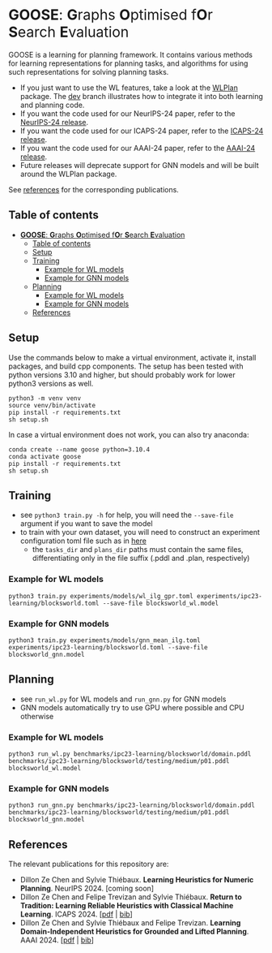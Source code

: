 # <span style="font-weight:normal">**GOOSE**: **G**raphs **O**ptimised f**O**r **S**earch **E**valuation</span>

GOOSE is a learning for planning framework. It contains various methods for
learning representations for planning tasks, and algorithms for using such
representations for solving planning tasks.

- If you just want to use the WL features, take a look at the
  [WLPlan](https://github.com/DillonZChen/wlplan) package. The
  [dev](https://github.com/DillonZChen/goose/tree/dev) branch illustrates how to
  integrate it into both learning and planning code.
- If you want the code used for our NeurIPS-24 paper, refer to the [NeurIPS-24
  release](https://github.com/DillonZChen/goose/releases/tag/neurips-24).
- If you want the code used for our ICAPS-24 paper, refer to the [ICAPS-24
  release](https://github.com/DillonZChen/goose/releases/tag/icaps-24).
- If you want the code used for our AAAI-24 paper, refer to the [AAAI-24
  release](https://github.com/DillonZChen/goose/releases/tag/aaai-24).
- Future releases will deprecate support for GNN models and will be built around
  the WLPlan package.

See [references](#references) for the corresponding publications.

## Table of contents
- [**GOOSE**: **G**raphs **O**ptimised f**O**r **S**earch **E**valuation](#goose-graphs-optimised-for-search-evaluation)
  - [Table of contents](#table-of-contents)
  - [Setup](#setup)
  - [Training](#training)
    - [Example for WL models](#example-for-wl-models)
    - [Example for GNN models](#example-for-gnn-models)
  - [Planning](#planning)
    - [Example for WL models](#example-for-wl-models-1)
    - [Example for GNN models](#example-for-gnn-models-1)
  - [References](#references)

## Setup
Use the commands below to make a virtual environment, activate it, install
packages, and build cpp components. The setup has been tested with python
versions 3.10 and higher, but should probably work for lower python3 versions as
well.
```
python3 -m venv venv
source venv/bin/activate
pip install -r requirements.txt
sh setup.sh
```

In case a virtual environment does not work, you can also try anaconda:
```
conda create --name goose python=3.10.4
conda activate goose
pip install -r requirements.txt
sh setup.sh
```

## Training
- see `python3 train.py -h` for help, you will need the `--save-file` argument
  if you want to save the model
- to train with your own dataset, you will need to construct an experiment
  configuration toml file such as in
  [here](experiments/ipc23-learning/blocksworld.toml)
  - the `tasks_dir` and `plans_dir` paths must contain the same files,
    differentiating only in the file suffix (.pddl and .plan, respectively)

### Example for WL models
```
python3 train.py experiments/models/wl_ilg_gpr.toml experiments/ipc23-learning/blocksworld.toml --save-file blocksworld_wl.model
```

### Example for GNN models
```
python3 train.py experiments/models/gnn_mean_ilg.toml experiments/ipc23-learning/blocksworld.toml --save-file blocksworld_gnn.model
```

## Planning
- see `run_wl.py` for WL models and `run_gnn.py` for GNN models
- GNN models automatically try to use GPU where possible and CPU otherwise

### Example for WL models
```
python3 run_wl.py benchmarks/ipc23-learning/blocksworld/domain.pddl benchmarks/ipc23-learning/blocksworld/testing/medium/p01.pddl blocksworld_wl.model
```

### Example for GNN models
```
python3 run_gnn.py benchmarks/ipc23-learning/blocksworld/domain.pddl benchmarks/ipc23-learning/blocksworld/testing/medium/p01.pddl blocksworld_gnn.model
```

## References
The relevant publications for this repository are:

- Dillon Ze Chen and Sylvie Thiébaux. **Learning Heuristics for Numeric
  Planning**. NeurIPS 2024. [coming soon]
- Dillon Ze Chen and Felipe Trevizan and Sylvie Thiébaux. **Return to Tradition:
  Learning Reliable Heuristics with Classical Machine Learning**. ICAPS 2024.
  [[pdf](https://dillonzchen.github.io/publications/chen-trevizan-thiebaux-icaps2024.pdf)
  | [bib](https://dblp.org/rec/conf/icaps/ChenTT24.html?view=bibtex)]
- Dillon Ze Chen and Sylvie Thiébaux and Felipe Trevizan. **Learning
  Domain-Independent Heuristics for Grounded and Lifted Planning**. AAAI 2024.
  [[pdf](https://dillonzchen.github.io/publications/chen-thiebaux-trevizan-aaai2024.pdf)
  | [bib](https://dblp.org/rec/conf/aaai/ChenTT24.html?view=bibtex)]
